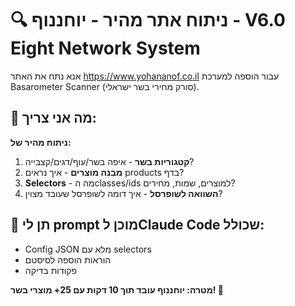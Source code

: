 # 🔍 ניתוח אתר מהיר - יוחננוף - V6.0 Eight Network System

אנא נתח את האתר https://www.yohananof.co.il עבור הוספה למערכת Basarometer Scanner (סורק מחירי בשר ישראלי).

## 🎯 מה אני צריך:

**ניתוח מהיר של:**
1. **קטגוריות בשר** - איפה בשר/עוף/דגים/קצבייה?
2. **מבנה מוצרים** - איך נראים products בדף?
3. **Selectors** - מה הclasses/ids למוצרים, שמות, מחירים?
4. **השוואה לשופרסל** - איך דומה לשופרסל שעובד מצוין?

## 🚀 תן לי prompt מוכן לClaude Code שכולל:
- Config JSON מלא עם selectors
- הוראות הוספה לסיסטם
- פקודות בדיקה

**מטרה: יוחננוף עובד תוך 10 דקות עם 25+ מוצרי בשר! 🥩**